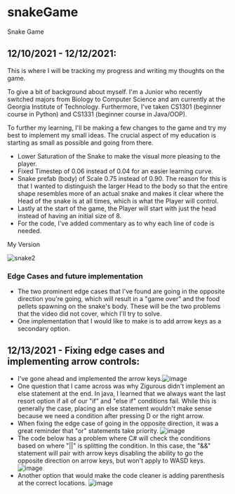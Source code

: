 # snakeGame
Snake Game

## 12/10/2021 - 12/12/2021: 
  This is where I will be tracking my progress and writing my thoughts on the game.
  
  To give a bit of background about myself. I'm a Junior who recently switched majors from Biology to Computer Science and am currently at the Georgia Institute of Technology. Furthermore, I've taken CS1301 (beginner course in Python) and CS1331 (beginner course in Java/OOP).
  
  To further my learning, I'll be making a few changes to the game and try my best to implement my small ideas. The crucial aspect of my education is starting as small as possible and going from there.
  - Lower Saturation of the Snake to make the visual more pleasing to the player.
  - Fixed Timestep of 0.06 instead of 0.04 for an easier learning curve.
  - Snake prefab (body) of Scale 0.75 instead of 0.90. The reason for this is that I wanted to distinguish the larger Head to the body so that the entire shape resembles more of an actual snake and makes it clear where the Head of the snake is at all times, which is what the Player will control.
  - Lastly at the start of the game, the Player will start with just the head instead of having an initial size of 8.
  - For the code, I've added commentary as to why each line of code is needed.

  My Version
  
![snake2](https://user-images.githubusercontent.com/88602267/145722132-aa3e98d0-f274-4b7f-ba50-0a7706f6170d.gif)

### Edge Cases and future implementation
- The two prominent edge cases that I've found are going in the opposite direction you're going, which will result in a "game over" and the food pellets spawning on the snake's body. These will be the two problems that the video did not cover, which I'll try to solve.
- One implementation that I would like to make is to add arrow keys as a secondary option.

## 12/13/2021 - Fixing edge cases and implementing arrow controls:
  - I've gone ahead and implemented the arrow keys.![image](https://user-images.githubusercontent.com/88602267/145889302-0ec32886-9b72-40c5-ad42-ad6174c65054.png)
- One question that I came across was why Zigurous didn't implement an else statement at the end. In java, I learned that we always want the last resort option if all of our "if" and "else if" conditions fail. While this is generally the case, placing an else statement wouldn't make sense because we need a condition after pressing D or the right arrow.
- When fixing the edge case of going in the opposite direction, it was a great reminder that "or" statements take priority. ![image](https://user-images.githubusercontent.com/88602267/145894789-89a02163-b808-408e-bc25-9c93fe6c5b2f.png)
- The code below has a problem where C# will check the conditions based on where "||" is splitting the condition. In this case, the "&&" statement will pair with arrow keys disabling the ability to go the opposite direction on arrow keys, but won't apply to WASD keys. ![image](https://user-images.githubusercontent.com/88602267/145896156-818d9c36-c6b9-4a20-89e8-71d9f9098a5e.png)
- Another option that would make the code cleaner is adding parenthesis at the correct locations. ![image](https://user-images.githubusercontent.com/88602267/145896039-c96e2d3e-3595-4cd3-9ebc-2313b1b1d843.png)


